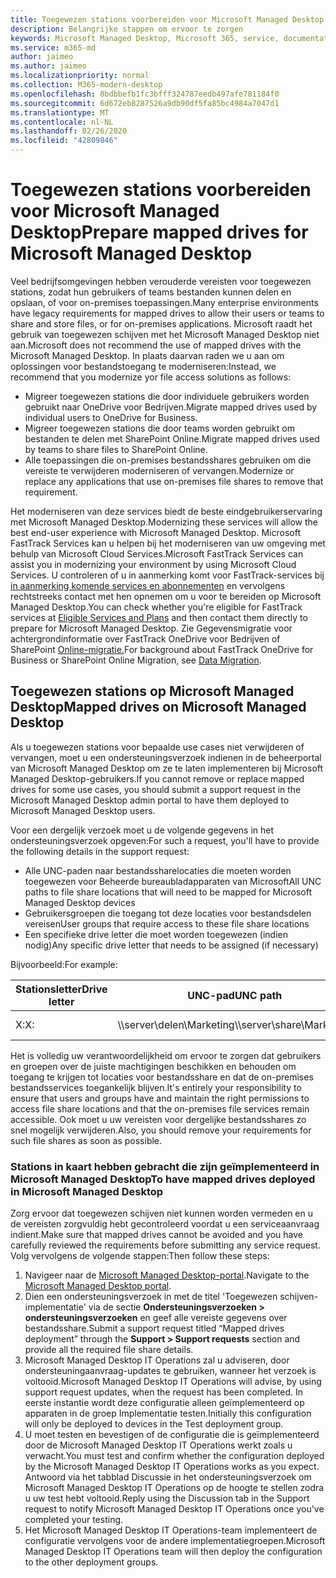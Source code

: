 ```yaml
---
title: Toegewezen stations voorbereiden voor Microsoft Managed Desktop
description: Belangrijke stappen om ervoor te zorgen
keywords: Microsoft Managed Desktop, Microsoft 365, service, documentatie
ms.service: m365-md
author: jaimeo
ms.author: jaimeo
ms.localizationpriority: normal
ms.collection: M365-modern-desktop
ms.openlocfilehash: 8bdbbefb1fc3bfff324787eedb497afe781184f0
ms.sourcegitcommit: 6d672eb8287526a9db90df5fa85bc4984a7047d1
ms.translationtype: MT
ms.contentlocale: nl-NL
ms.lasthandoff: 02/26/2020
ms.locfileid: "42809846"
---
```

#  <a name="prepare-mapped-drives-for-microsoft-managed-desktop"></a><span data-ttu-id="e293e-104">Toegewezen stations voorbereiden voor Microsoft Managed Desktop</span><span class="sxs-lookup"><span data-stu-id="e293e-104">Prepare mapped drives for Microsoft Managed Desktop</span></span>

<span data-ttu-id="e293e-105">Veel bedrijfsomgevingen hebben verouderde vereisten voor toegewezen stations, zodat hun gebruikers of teams bestanden kunnen delen en opslaan, of voor on-premises toepassingen.</span><span class="sxs-lookup"><span data-stu-id="e293e-105">Many enterprise environments have legacy requirements for mapped drives to allow their users or teams to share and store files, or for on-premises applications.</span></span> <span data-ttu-id="e293e-106">Microsoft raadt het gebruik van toegewezen schijven met het Microsoft Managed Desktop niet aan.</span><span class="sxs-lookup"><span data-stu-id="e293e-106">Microsoft does not recommend the use of mapped drives with the Microsoft Managed Desktop.</span></span> <span data-ttu-id="e293e-107">In plaats daarvan raden we u aan om oplossingen voor bestandstoegang te moderniseren:</span><span class="sxs-lookup"><span data-stu-id="e293e-107">Instead, we recommend that you modernize yor file access solutions as follows:</span></span>
  
- <span data-ttu-id="e293e-108">Migreer toegewezen stations die door individuele gebruikers worden gebruikt naar OneDrive voor Bedrijven.</span><span class="sxs-lookup"><span data-stu-id="e293e-108">Migrate mapped drives used by individual users to OneDrive for Business.</span></span> 
- <span data-ttu-id="e293e-109">Migreer toegewezen stations die door teams worden gebruikt om bestanden te delen met SharePoint Online.</span><span class="sxs-lookup"><span data-stu-id="e293e-109">Migrate mapped drives used by teams to share files to SharePoint Online.</span></span> 
- <span data-ttu-id="e293e-110">Alle toepassingen die on-premises bestandsshares gebruiken om die vereiste te verwijderen moderniseren of vervangen.</span><span class="sxs-lookup"><span data-stu-id="e293e-110">Modernize or replace any applications that use on-premises file shares to remove that requirement.</span></span>
  
<span data-ttu-id="e293e-111">Het moderniseren van deze services biedt de beste eindgebruikerservaring met Microsoft Managed Desktop.</span><span class="sxs-lookup"><span data-stu-id="e293e-111">Modernizing these services will allow the best end-user experience with Microsoft Managed Desktop.</span></span> <span data-ttu-id="e293e-112">Microsoft FastTrack Services kan u helpen bij het moderniseren van uw omgeving met behulp van Microsoft Cloud Services.</span><span class="sxs-lookup"><span data-stu-id="e293e-112">Microsoft FastTrack Services can assist you in modernizing your environment by using Microsoft Cloud Services.</span></span> <span data-ttu-id="e293e-113">U controleren of u in aanmerking komt voor FastTrack-services bij [in aanmerking komende services en abonnementen](https://docs.microsoft.com/fasttrack/m365-eligible-services-and-plans) en vervolgens rechtstreeks contact met hen opnemen om u voor te bereiden op Microsoft Managed Desktop.</span><span class="sxs-lookup"><span data-stu-id="e293e-113">You can check whether you're eligible for FastTrack services at [Eligible Services and Plans](https://docs.microsoft.com/fasttrack/m365-eligible-services-and-plans) and then contact them directly to prepare for Microsoft Managed Desktop.</span></span> <span data-ttu-id="e293e-114">Zie Gegevensmigratie voor achtergrondinformatie over FastTrack OneDrive voor Bedrijven of SharePoint [Online-migratie.](https://docs.microsoft.com/fasttrack/o365-data-migration)</span><span class="sxs-lookup"><span data-stu-id="e293e-114">For background about FastTrack OneDrive for Business or SharePoint Online Migration, see [Data Migration](https://docs.microsoft.com/fasttrack/o365-data-migration).</span></span>

## <a name="mapped-drives-on-microsoft-managed-desktop"></a><span data-ttu-id="e293e-115">Toegewezen stations op Microsoft Managed Desktop</span><span class="sxs-lookup"><span data-stu-id="e293e-115">Mapped drives on Microsoft Managed Desktop</span></span>
 
<span data-ttu-id="e293e-116">Als u toegewezen stations voor bepaalde use cases niet verwijderen of vervangen, moet u een ondersteuningsverzoek indienen in de beheerportal van Microsoft Managed Desktop om ze te laten implementeren bij Microsoft Managed Desktop-gebruikers.</span><span class="sxs-lookup"><span data-stu-id="e293e-116">If you cannot remove or replace mapped drives for some use cases, you should submit a support request in the Microsoft Managed Desktop admin portal to have them deployed to Microsoft Managed Desktop users.</span></span>
    
<span data-ttu-id="e293e-117">Voor een dergelijk verzoek moet u de volgende gegevens in het ondersteuningsverzoek opgeven:</span><span class="sxs-lookup"><span data-stu-id="e293e-117">For such a request, you'll have to provide the following details in the support request:</span></span> 

- <span data-ttu-id="e293e-118">Alle UNC-paden naar bestandssharelocaties die moeten worden toegewezen voor Beheerde bureaubladapparaten van Microsoft</span><span class="sxs-lookup"><span data-stu-id="e293e-118">All UNC paths to file share locations that will need to be mapped for Microsoft Managed Desktop devices</span></span> 
- <span data-ttu-id="e293e-119">Gebruikersgroepen die toegang tot deze locaties voor bestandsdelen vereisen</span><span class="sxs-lookup"><span data-stu-id="e293e-119">User groups that require access to these file share locations</span></span> 
- <span data-ttu-id="e293e-120">Een specifieke drive letter die moet worden toegewezen (indien nodig)</span><span class="sxs-lookup"><span data-stu-id="e293e-120">Any specific drive letter that needs to be assigned (if necessary)</span></span>

<span data-ttu-id="e293e-121">Bijvoorbeeld:</span><span class="sxs-lookup"><span data-stu-id="e293e-121">For example:</span></span>

| <span data-ttu-id="e293e-122">Stationsletter</span><span class="sxs-lookup"><span data-stu-id="e293e-122">Drive letter</span></span> | <span data-ttu-id="e293e-123">UNC-pad</span><span class="sxs-lookup"><span data-stu-id="e293e-123">UNC path</span></span> | <span data-ttu-id="e293e-124">Gebruikersgroep</span><span class="sxs-lookup"><span data-stu-id="e293e-124">User group</span></span> |
|--------------|----------|------------|
| <span data-ttu-id="e293e-125">X:</span><span class="sxs-lookup"><span data-stu-id="e293e-125">X:</span></span>  | <span data-ttu-id="e293e-126">\\\server\delen\Marketing</span><span class="sxs-lookup"><span data-stu-id="e293e-126">\\\server\share\Marketing</span></span> | <span data-ttu-id="e293e-127">ContosoMarketing ContosoMarketing</span><span class="sxs-lookup"><span data-stu-id="e293e-127">ContosoMarketing</span></span> |

<span data-ttu-id="e293e-128">Het is volledig uw verantwoordelijkheid om ervoor te zorgen dat gebruikers en groepen over de juiste machtigingen beschikken en behouden om toegang te krijgen tot locaties voor bestandsshare en dat de on-premises bestandsservices toegankelijk blijven.</span><span class="sxs-lookup"><span data-stu-id="e293e-128">It's entirely your responsibility to ensure that users and groups have and maintain the right permissions to access file share locations and that the on-premises file services remain accessible.</span></span> <span data-ttu-id="e293e-129">Ook moet u uw vereisten voor dergelijke bestandsshares zo snel mogelijk verwijderen.</span><span class="sxs-lookup"><span data-stu-id="e293e-129">Also, you should remove your requirements for such file shares as soon as possible.</span></span>

### <a name="to-have-mapped-drives-deployed-in-microsoft-managed-desktop"></a><span data-ttu-id="e293e-130">Stations in kaart hebben gebracht die zijn geïmplementeerd in Microsoft Managed Desktop</span><span class="sxs-lookup"><span data-stu-id="e293e-130">To have mapped drives deployed in Microsoft Managed Desktop</span></span>
 
<span data-ttu-id="e293e-131">Zorg ervoor dat toegewezen schijven niet kunnen worden vermeden en u de vereisten zorgvuldig hebt gecontroleerd voordat u een serviceaanvraag indient.</span><span class="sxs-lookup"><span data-stu-id="e293e-131">Make sure that mapped drives cannot be avoided and you have carefully reviewed the requirements before submitting any service request.</span></span> <span data-ttu-id="e293e-132">Volg vervolgens de volgende stappen:</span><span class="sxs-lookup"><span data-stu-id="e293e-132">Then follow these steps:</span></span>

1. <span data-ttu-id="e293e-133">Navigeer naar de [Microsoft Managed Desktop-portal](https://aka.ms/mmdportal).</span><span class="sxs-lookup"><span data-stu-id="e293e-133">Navigate to the [Microsoft Managed Desktop portal](https://aka.ms/mmdportal).</span></span>  
2. <span data-ttu-id="e293e-134">Dien een ondersteuningsverzoek in met de titel 'Toegewezen schijven-implementatie' via de sectie **Ondersteuningsverzoeken > ondersteuningsverzoeken** en geef alle vereiste gegevens over bestandsshare.</span><span class="sxs-lookup"><span data-stu-id="e293e-134">Submit a support request titled “Mapped drives deployment” through the **Support > Support requests** section and provide all the required file share details.</span></span>  
3. <span data-ttu-id="e293e-135">Microsoft Managed Desktop IT Operations zal u adviseren, door ondersteuningaanvraag-updates te gebruiken, wanneer het verzoek is voltooid.</span><span class="sxs-lookup"><span data-stu-id="e293e-135">Microsoft Managed Desktop IT Operations will advise, by using support request updates, when the request has been completed.</span></span> <span data-ttu-id="e293e-136">In eerste instantie wordt deze configuratie alleen geïmplementeerd op apparaten in de groep Implementatie testen.</span><span class="sxs-lookup"><span data-stu-id="e293e-136">Initially this configuration will only be deployed to devices in the Test deployment group.</span></span>  
4. <span data-ttu-id="e293e-137">U moet testen en bevestigen of de configuratie die is geïmplementeerd door de Microsoft Managed Desktop IT Operations werkt zoals u verwacht.</span><span class="sxs-lookup"><span data-stu-id="e293e-137">You must test and confirm whether the configuration deployed by the Microsoft Managed Desktop IT Operations works as you expect.</span></span> <span data-ttu-id="e293e-138">Antwoord via het tabblad Discussie in het ondersteuningsverzoek om Microsoft Managed Desktop IT Operations op de hoogte te stellen zodra u uw test hebt voltooid.</span><span class="sxs-lookup"><span data-stu-id="e293e-138">Reply using the Discussion tab in the Support request to notify Microsoft Managed Desktop IT Operations once you've completed your testing.</span></span>  
5. <span data-ttu-id="e293e-139">Het Microsoft Managed Desktop IT Operations-team implementeert de configuratie vervolgens voor de andere implementatiegroepen.</span><span class="sxs-lookup"><span data-stu-id="e293e-139">Microsoft Managed Desktop IT Operations team will then deploy the configuration to the other deployment groups.</span></span> 
